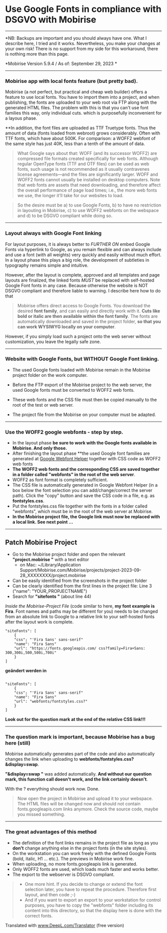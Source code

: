 # Use Google Fonts in compliance with DSGVO with Mobirise
********************************************************

*NB: Backups are important and you should always have one. What I describe here, I tried and it works. Nevertheless, you make your changes at your own risk! There is no support from my side for this workaround, there is nothing more than this page.

*Mobirise Version 5.9.4 / As of: September 29, 2023 *

****************************************************
### Mobirise app with local fonts feature (but pretty bad).

Mobirise (a not perfect, but practical and cheap web builder) offers a feature to use local fonts. You have to import them into a project, and when publishing, the fonts are uploaded to your web root via FTP along with the generated HTML files. The problem with this is that you can't use font families this way, only individual cuts. which is purposefully inconvenient for a layous phase.

**In addition, the font files are uploaded as TTF Truetype fonts. Thus the amount of data (fonts loaded from webroot) grows considerably. Often with TTF fonts, which have about 500K. For comparison: a WOFF2 webfont of the same style has just 40K, less than a tenth of the amount of data.

> What Google says about that: WOFF (and its successor WOFF2) are compressed file formats created specifically for web fonts. Although regular OpenType fonts (TTF and OTF files) can be used as web fonts, such usage is not recommended as it usually contravenes license agreements—and the files are significantly larger. WOFF and WOFF2 fonts cannot usually be installed on desktop computers. Note that web fonts are assets that need downloading, and therefore affect the overall performance of page load times; i.e., the more web fonts we use, the longer it’ll take for our websites to load.

> So the desire must be a) to use Google Fonts, b) to have no restriction in layouting in Mobirise, c) to use WOFF2 webfonts on the webspace and d) to be DSGVO compliant while doing so. 

****************************************************
### Layout always with Google Font linking

For layout purposes, it is always better to *FURTHER ON* embed Google Fonts via hyperlink to Google, as you remain flexible and can always include and use a font (with all weights) very quickly and easily without much effort.
In a layout phase this plays a big role, the development of subtleties in typography remains simple and intuitive.

However, after the layout is complete, approved and all templates and page layouts are finalized, the linked fonts *MUST* be replaced with self-hosted Google Font fonts in any case. Because otherwise the website is NOT DSGVO compliant and therefore liable to warning. I describe here how to do that

> Mobirise offers direct access to Google Fonts. You download the desired **font family**, and can easily and directly work with it. **Cuts like bold or italic are then available within the font family**. The fonts are automatically downloaded and saved in the project folder, **so that you can work WYSIWYG locally on your computer**. 

However, if you simply load such a project onto the web server without customization, you leave the legally safe zone.

****************************************************
### Website with Google Fonts, but WITHOUT Google Font linking.

- The used Google fonts loaded with Mobirise remain in the Mobirise project folder on the work computer.

- Before the FTP export of the Mobirise project to the web server, the used Google fonts must be converted to WOFF2 web fonts.

- These web fonts and the CSS file must then be copied manually to the root of the test or web server.

- The project file from the Mobirise on your computer must be adapted.

****************************************************
### Use the WOFF2 google webfonts - step by step.

- In the layout phase **be sure to work with the Google fonts available in Mobirise. And only those.**
- After finishing the layout phase **the used Google font families are generated at [Google Webfont Helper](https://gwfh.mranftl.com/fonts) together with CSS code as WOFF2 web fonts
- **The WOFF2 web fonts and the corresponding CSS are saved together in a folder called "webfonts" in the root of the web server**.
- WOFF2 as font format is completely sufficient.
- The CSS file is automatically generated in Google Webfont Helper (in a box below the font selection you can add/change/correct the server path). Click the "copy" button and save the CSS code in a file, e.g. as **fontstyles.css**.
- Put the fontstyles.css file together with the fonts in a folder called "webfonts", which must be in the root of the web server at Mobirise.
- **In the Mobirise project file, the Google link must now be replaced with a local link. See next point ...**

****************************************************
## Patch Mobirise Project

- Go to the Mobirise project folder and open the relevant **"project.mobirise "** with a text editor
	- on Mac: ~/Library/Application Support/Mobirise.com/Mobirise/projects/project-2023-09-28_XXXXXXXX/project.mobirise
- Can be easily identified from the screenshots in the project folder
- Can be clearly identified from the first lines in the project file: Line 3 ("name": "YOUR_PROPJECTNAME")
- Search for **"sitefonts "** (about line 44)

*Inside the Mobirise-Project File* (code similar to here, **my font example is Fira**. Font names and paths may be different for you) needs to be changed from an absolute link to Google to a relative link to your self-hosted fonts after the layout work is complete.

```
"siteFonts": [
	{
	"css"; "'Fira Sans' sans-serif"
	"name": "Fira Sans"
	"url": "https://fonts.googleapis.com/ css?family=Fira+Sans: 300,300i,500,500i,700i"
	}
]
```
**geändert werden in**
```

"siteFonts": [
	{
	"css"; "'Fira Sans' sans-serif"
	"name": "Fira Sans"
	"url": "webfonts/fontstyles.css?"
	}
]
```
**Look out for the question mark at the end of the relative CSS link!!!**

****************************************************
### The question mark is important, because Mobirise has a bug here (still)

Mobirise automatically generates part of the code and also automatically changes the link when uploading to **webfonts/fontstyles.css?&display=swap**.

**"&display=swap "** was added automatically. **And without our question mark, this function call doesn't work, and the link certainly doesn't**.

With the ? everything should work now. Done.

> Now open the project in Mobirise and upload it to your webspace. The HTML files will be changed now and should not contain fonts.googleapis.com links anymore. Check the source code, maybe you missed something.

****************************************************
### The great advantages of this method

- The definition of the font links remains in the project file as long as you **don't** change anything else in the project fonts (in the site styles).
- On the workstation you can work freely with the defined Google Fonts (bold, italic, H1 ... etc.). The previews in Mobirise work fine.
- When uploading, no more fonts.googleapis link is generated.
- Only WOFF2 fonts are used, which loads much faster and works better.
- The export to the webserver is DSGVO compliant.

> - One more hint. If you decide to change or extend the font selection later, you have to repeat the procedure. Therefore first layout, and then code ;-)
 > - And if you want to export an export to your workstation for control purposes, you have to copy the "webfonts" folder including its content into this directory, so that the display here is done with the correct fonts.

Translated with www.DeepL.com/Translator (free version)
